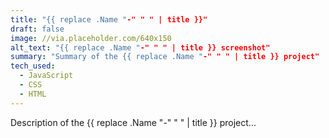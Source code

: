 ```yaml
---
title: "{{ replace .Name "-" " " | title }}"
draft: false
image: //via.placeholder.com/640x150
alt_text: "{{ replace .Name "-" " " | title }} screenshot"
summary: "Summary of the {{ replace .Name "-" " " | title }} project"
tech_used: 
  - JavaScript 
  - CSS 
  - HTML
---
```


Description of the {{ replace .Name "-" " " | title }} project...
